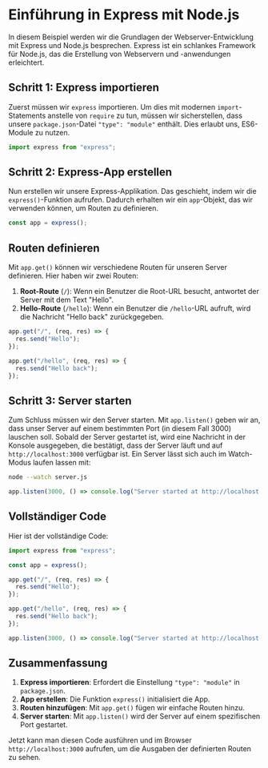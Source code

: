 # Einführung in Express mit Node.js

In diesem Beispiel werden wir die Grundlagen der Webserver-Entwicklung mit Express und Node.js besprechen. Express ist ein schlankes Framework für Node.js, das die Erstellung von Webservern und -anwendungen erleichtert.

## Schritt 1: Express importieren

Zuerst müssen wir `express` importieren. Um dies mit modernen `import`-Statements anstelle von `require` zu tun, müssen wir sicherstellen, dass unsere `package.json`-Datei `"type": "module"` enthält. Dies erlaubt uns, ES6-Module zu nutzen.

```javascript
import express from "express";
```

## Schritt 2: Express-App erstellen

Nun erstellen wir unsere Express-Applikation. Das geschieht, indem wir die `express()`-Funktion aufrufen. Dadurch erhalten wir ein `app`-Objekt, das wir verwenden können, um Routen zu definieren.

```javascript
const app = express();
```

## Routen definieren

Mit `app.get()` können wir verschiedene Routen für unseren Server definieren. Hier haben wir zwei Routen:

1. **Root-Route** (`/`): Wenn ein Benutzer die Root-URL besucht, antwortet der Server mit dem Text "Hello".
2. **Hello-Route** (`/hello`): Wenn ein Benutzer die `/hello`-URL aufruft, wird die Nachricht "Hello back" zurückgegeben.

```javascript
app.get("/", (req, res) => {
  res.send("Hello");
});

app.get("/hello", (req, res) => {
  res.send("Hello back");
});
```

## Schritt 3: Server starten

Zum Schluss müssen wir den Server starten. Mit `app.listen()` geben wir an, dass unser Server auf einem bestimmten Port (in diesem Fall 3000) lauschen soll. Sobald der Server gestartet ist, wird eine Nachricht in der Konsole ausgegeben, die bestätigt, dass der Server läuft und auf `http://localhost:3000` verfügbar ist.
Ein Server lässt sich auch im Watch-Modus laufen lassen mit:

```bash
node --watch server.js
```

```javascript
app.listen(3000, () => console.log("Server started at http://localhost:3000"));
```

## Vollständiger Code

Hier ist der vollständige Code:

```javascript
import express from "express";

const app = express();

app.get("/", (req, res) => {
  res.send("Hello");
});

app.get("/hello", (req, res) => {
  res.send("Hello back");
});

app.listen(3000, () => console.log("Server started at http://localhost:3000"));
```

## Zusammenfassung

1. **Express importieren**: Erfordert die Einstellung `"type": "module"` in `package.json`.
2. **App erstellen**: Die Funktion `express()` initialisiert die App.
3. **Routen hinzufügen**: Mit `app.get()` fügen wir einfache Routen hinzu.
4. **Server starten**: Mit `app.listen()` wird der Server auf einem spezifischen Port gestartet.

Jetzt kann man diesen Code ausführen und im Browser `http://localhost:3000` aufrufen, um die Ausgaben der definierten Routen zu sehen.
